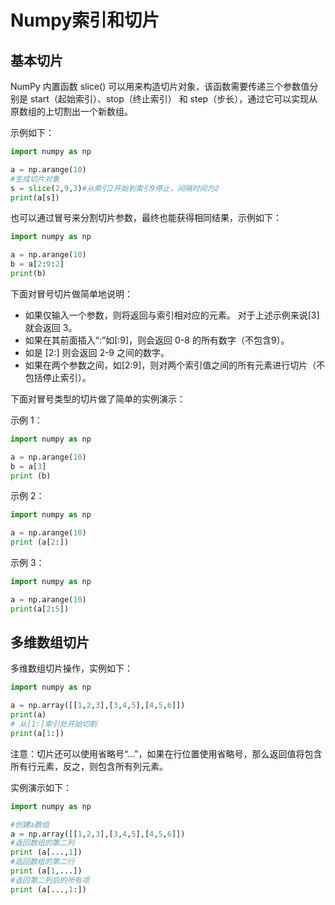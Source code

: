 # Numpy索引和切片

## 基本切片
NumPy 内置函数 slice() 可以用来构造切片对象，该函数需要传递三个参数值分别是 start（起始索引）、stop（终止索引） 和 step（步长），通过它可以实现从原数组的上切割出一个新数组。

示例如下：
```python
import numpy as np

a = np.arange(10)
#生成切片对象
s = slice(2,9,3)#从索引2开始到索引9停止，间隔时间为2
print(a[s])
```

也可以通过冒号来分割切片参数，最终也能获得相同结果，示例如下：
```python
import numpy as np

a = np.arange(10)
b = a[2:9:2]
print(b)
```

下面对冒号切片做简单地说明：
+ 如果仅输入一个参数，则将返回与索引相对应的元素。 对于上述示例来说[3] 就会返回 3。
+ 如果在其前面插入“:”如[:9]，则会返回 0-8 的所有数字（不包含9）。
+ 如是 [2:] 则会返回 2-9 之间的数字。
+ 如果在两个参数之间，如[2:9]，则对两个索引值之间的所有元素进行切片（不包括停止索引）。

下面对冒号类型的切片做了简单的实例演示：

示例 1：
```python
import numpy as np

a = np.arange(10)
b = a[3]
print (b)
```

示例 2：
```python
import numpy as np

a = np.arange(10)
print (a[2:])
```

示例 3：
```python
import numpy as np

a = np.arange(10)
print(a[2:5])
```

## 多维数组切片
多维数组切片操作，实例如下：
```python
import numpy as np

a = np.array([[1,2,3],[3,4,5],[4,5,6]])
print(a)
# 从[1:]索引处开始切割
print(a[1:])
```
注意：切片还可以使用省略号“…”，如果在行位置使用省略号，那么返回值将包含所有行元素，反之，则包含所有列元素。

实例演示如下：
```python
import numpy as np

#创建a数组
a = np.array([[1,2,3],[3,4,5],[4,5,6]])
#返回数组的第二列
print (a[...,1]) 
#返回数组的第二行
print (a[1,...])
#返回第二列后的所有项
print (a[...,1:])
```
